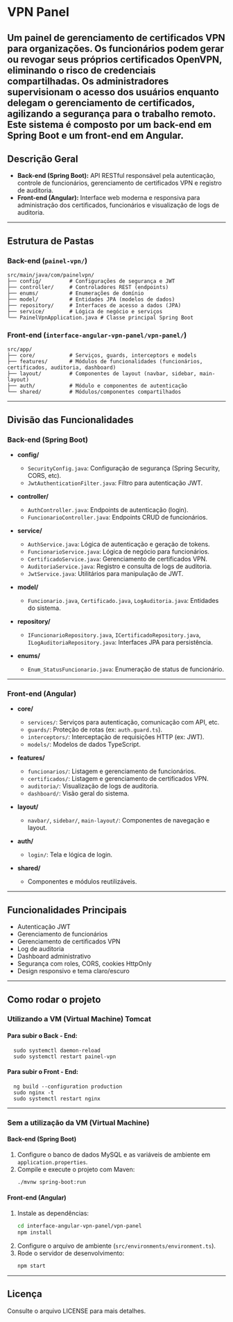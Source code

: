 # VPN Panel

Um painel de gerenciamento de certificados VPN para organizações. Os funcionários podem gerar ou revogar seus próprios certificados OpenVPN, eliminando o risco de credenciais compartilhadas. Os administradores supervisionam o acesso dos usuários enquanto delegam o gerenciamento de certificados, agilizando a segurança para o trabalho remoto.
Este sistema é composto por um back-end em Spring Boot e um front-end em Angular.
---

## Descrição Geral

- **Back-end (Spring Boot):** API RESTful responsável pela autenticação, controle de funcionários, gerenciamento de certificados VPN e registro de auditoria.
- **Front-end (Angular):** Interface web moderna e responsiva para administração dos certificados, funcionários e visualização de logs de auditoria.

---

## Estrutura de Pastas

### Back-end (`painel-vpn/`)

```
src/main/java/com/painelvpn/
├── config/         # Configurações de segurança e JWT
├── controller/     # Controladores REST (endpoints)
├── enums/          # Enumerações de domínio
├── model/          # Entidades JPA (modelos de dados)
├── repository/     # Interfaces de acesso a dados (JPA)
├── service/        # Lógica de negócio e serviços
└── PainelVpnApplication.java # Classe principal Spring Boot
```

### Front-end (`interface-angular-vpn-panel/vpn-panel/`)

```
src/app/
├── core/           # Serviços, guards, interceptors e models
├── features/       # Módulos de funcionalidades (funcionários, certificados, auditoria, dashboard)
├── layout/         # Componentes de layout (navbar, sidebar, main-layout)
├── auth/           # Módulo e componentes de autenticação
└── shared/         # Módulos/componentes compartilhados
```

---

## Divisão das Funcionalidades

### Back-end (Spring Boot)

- **config/**  
  - `SecurityConfig.java`: Configuração de segurança (Spring Security, CORS, etc).
  - `JwtAuthenticationFilter.java`: Filtro para autenticação JWT.

- **controller/**  
  - `AuthController.java`: Endpoints de autenticação (login).
  - `FuncionarioController.java`: Endpoints CRUD de funcionários.

- **service/**  
  - `AuthService.java`: Lógica de autenticação e geração de tokens.
  - `FuncionarioService.java`: Lógica de negócio para funcionários.
  - `CertificadoService.java`: Gerenciamento de certificados VPN.
  - `AuditoriaService.java`: Registro e consulta de logs de auditoria.
  - `JwtService.java`: Utilitários para manipulação de JWT.

- **model/**  
  - `Funcionario.java`, `Certificado.java`, `LogAuditoria.java`: Entidades do sistema.

- **repository/**  
  - `IFuncionarioRepository.java`, `ICertificadoRepository.java`, `ILogAuditoriaRepository.java`: Interfaces JPA para persistência.

- **enums/**  
  - `Enum_StatusFuncionario.java`: Enumeração de status de funcionário.

---

### Front-end (Angular)

- **core/**
  - `services/`: Serviços para autenticação, comunicação com API, etc.
  - `guards/`: Proteção de rotas (ex: `auth.guard.ts`).
  - `interceptors/`: Interceptação de requisições HTTP (ex: JWT).
  - `models/`: Modelos de dados TypeScript.

- **features/**
  - `funcionarios/`: Listagem e gerenciamento de funcionários.
  - `certificados/`: Listagem e gerenciamento de certificados VPN.
  - `auditoria/`: Visualização de logs de auditoria.
  - `dashboard/`: Visão geral do sistema.

- **layout/**
  - `navbar/`, `sidebar/`, `main-layout/`: Componentes de navegação e layout.

- **auth/**
  - `login/`: Tela e lógica de login.

- **shared/**
  - Componentes e módulos reutilizáveis.

---

## Funcionalidades Principais

- Autenticação JWT
- Gerenciamento de funcionários
- Gerenciamento de certificados VPN
- Log de auditoria
- Dashboard administrativo
- Segurança com roles, CORS, cookies HttpOnly
- Design responsivo e tema claro/escuro

---

## Como rodar o projeto
### Utilizando a VM (Virtual Machine) Tomcat

#### Para subir o Back - End:
```
  sudo systemctl daemon-reload
  sudo systemctl restart painel-vpn
```
#### Para subir o Front - End:
```
  ng build --configuration production
  sudo nginx -t
  sudo systemctl restart nginx
```

---

### Sem a utilização da VM (Virtual Machine)
#### Back-end (Spring Boot)

1. Configure o banco de dados MySQL e as variáveis de ambiente em `application.properties`.
2. Compile e execute o projeto com Maven:
   ```bash
   ./mvnw spring-boot:run
   ```

#### Front-end (Angular)

1. Instale as dependências:
   ```bash
   cd interface-angular-vpn-panel/vpn-panel
   npm install
   ```
2. Configure o arquivo de ambiente (`src/environments/environment.ts`).
3. Rode o servidor de desenvolvimento:
   ```bash
   npm start
   ```

---

## Licença

Consulte o arquivo LICENSE para mais detalhes. 
